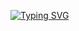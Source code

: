 [![Typing SVG](https://readme-typing-svg.herokuapp.com?width=500&lines=Hello,+I+am+Francisco+Javier+Gallego;Bachelors+student+of+Mathematics+and+CS)](https://git.io/typing-svg)